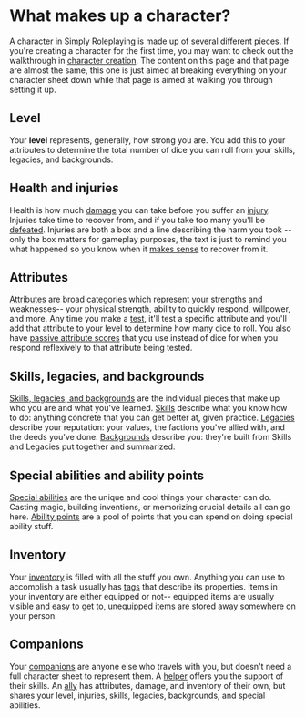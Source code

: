 # What makes up a character?

A character in Simply Roleplaying is made up of several different pieces. If you're creating a character for the first time, you may want to check out the walkthrough in [character creation](../getting_started/creation.md). The content on this page and that page are almost the same, this one is just aimed at breaking everything on your character sheet down while that page is aimed at walking you through setting it up.

## Level

Your **level** represents, generally, how strong you are. You add this to your attributes to determine the total number of dice you can roll from your skills, legacies, and backgrounds.

## Health and injuries

Health is how much [damage](health.md#damage) you can take before you suffer an [injury](health.md#injury). Injuries take time to recover from, and if you take too many you'll be [defeated](health.md#defeat). Injuries are both a box and a line describing the harm you took -- only the box matters for gameplay purposes, the text is just to remind you what happened so you know when it [makes sense](../getting_started/index.md#narrative-truth) to recover from it.

## Attributes

[Attributes](attributes.md) are broad categories which represent your strengths and weaknesses-- your physical strength, ability to quickly respond, willpower, and more. Any time you make a [test](../gameplay/tests.md), it'll test a specific attribute and you'll add that attribute to your level to determine how many dice to roll. You also have [passive attribute scores](attributes.md#passive-attribute-scores) that you use instead of dice for when you respond reflexively to that attribute being tested.

## Skills, legacies, and backgrounds

[Skills, legacies, and backgrounds](backgrounds.md) are the individual pieces that make up who you are and what you've learned. [Skills](backgrounds.md#developing-skills) describe what you know how to do: anything concrete that you can get better at, given practice. [Legacies](backgrounds.md#earning-legacies) describe your reputation: your values, the factions you've allied with, and the deeds you've done. [Backgrounds](backgrounds.md#building-a-background) describe you: they're built from Skills and Legacies put together and summarized.

## Special abilities and ability points

[Special abilities](special_abilities.md) are the unique and cool things your character can do. Casting magic, building inventions, or memorizing crucial details all can go here. [Ability points](special_abilities.md#ability-points) are a pool of points that you can spend on doing special ability stuff.

## Inventory

Your [inventory](equipment.md) is filled with all the stuff you own. Anything you can use to accomplish a task usually has [tags](equipment.md#tags) that describe its properties. Items in your inventory are either equipped or not-- equipped items are usually visible and easy to get to, unequipped items are stored away somewhere on your person.

## Companions

Your [companions](companions.md) are anyone else who travels with you, but doesn't need a full character sheet to represent them. A [helper](companions.md#helpers) offers you the support of their skills. An [ally](companions.md#allies) has attributes, damage, and inventory of their own, but shares your level, injuries, skills, legacies, backgrounds, and special abilities.

